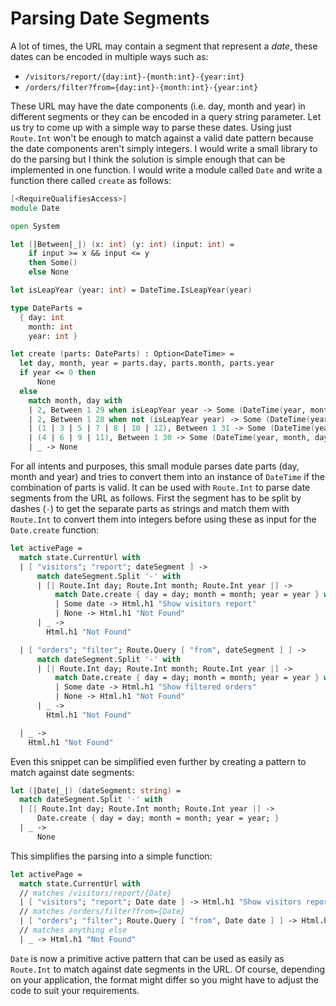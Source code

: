# Parsing Date Segments

A lot of times, the URL may contain a segment that represent a *date*, these dates can be encoded in multiple ways such as:
 - `/visitors/report/{day:int}-{month:int}-{year:int}`
 - `/orders/filter?from={day:int}-{month:int}-{year:int}`

These URL may have the date components (i.e. day, month and year) in different segments or they can be encoded in a query string parameter. Let us try to come up with a simple way to parse these dates. Using just `Route.Int` won't be enough to match against a valid date pattern because the date components aren't simply integers. I would write a small library to do the parsing but I think the solution is simple enough that can be implemented in one function. I would write a module called `Date` and write a function there called `create` as follows:
```fsharp
[<RequireQualifiesAccess>]
module Date

open System

let (|Between|_|) (x: int) (y: int) (input: int) =
    if input >= x && input <= y
    then Some()
    else None

let isLeapYear (year: int) = DateTime.IsLeapYear(year)

type DateParts =
  { day: int
    month: int
    year: int }

let create (parts: DateParts) : Option<DateTime> =
  let day, month, year = parts.day, parts.month, parts.year
  if year <= 0 then
      None
  else
    match month, day with
    | 2, Between 1 29 when isLeapYear year -> Some (DateTime(year, month, day))
    | 2, Between 1 28 when not (isLeapYear year) -> Some (DateTime(year, month, day))
    | (1 | 3 | 5 | 7 | 8 | 10 | 12), Between 1 31 -> Some (DateTime(year, month, day))
    | (4 | 6 | 9 | 11), Between 1 30 -> Some (DateTime(year, month, day))
    | _ -> None
```
For all intents and purposes, this small module parses date parts (day, month and year) and tries to convert them into an instance of `DateTime` if the combination of parts is valid. It can be used with `Route.Int` to parse date segments from the URL as follows. First the segment has to be split by dashes (`-`) to get the separate parts as strings and match them with `Route.Int` to convert them into integers before using these as input for the `Date.create` function:
```fsharp
let activePage =
  match state.CurrentUrl with
  | [ "visitors"; "report"; dateSegment ] ->
      match dateSegment.Split '-' with
      | [| Route.Int day; Route.Int month; Route.Int year |] ->
          match Date.create { day = day; month = month; year = year } with
          | Some date -> Html.h1 "Show visitors report"
          | None -> Html.h1 "Not Found"
      | _ ->
        Html.h1 "Not Found"

  | [ "orders"; "filter"; Route.Query [ "from", dateSegment ] ] ->
      match dateSegment.Split '-' with
      | [| Route.Int day; Route.Int month; Route.Int year |] ->
          match Date.create { day = day; month = month; year = year } with
          | Some date -> Html.h1 "Show filtered orders"
          | None -> Html.h1 "Not Found"
      | _ ->
        Html.h1 "Not Found"

  | _ ->
    Html.h1 "Not Found"
```
Even this snippet can be simplified even further by creating a pattern to match against date segments:
```fsharp
let (|Date|_|) (dateSegment: string) =
  match dateSegment.Split '-' with
  | [| Route.Int day; Route.Int month; Route.Int year |] ->
      Date.create { day = day; month = month; year = year; }
  | _ ->
      None
```
This simplifies the parsing into a simple function:
```fsharp
let activePage =
  match state.CurrentUrl with
  // matches /visitors/report/{Date}
  | [ "visitors"; "report"; Date date ] -> Html.h1 "Show visitors report"
  // matches /orders/filter?from={Date}
  | [ "orders"; "filter"; Route.Query [ "from", Date date ] ] -> Html.h1 "Show filtered orders"
  // matches anything else
  | _ -> Html.h1 "Not Found"

```
`Date` is now a primitive active pattern that can be used as easily as `Route.Int` to match against date segments in the URL. Of course, depending on your application, the format might differ so you might have to adjust the code to suit your requirements.
